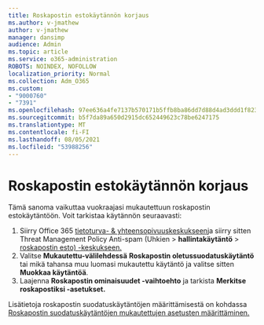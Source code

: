 ```yaml
---
title: Roskapostin estokäytännön korjaus
ms.author: v-jmathew
author: v-jmathew
manager: dansimp
audience: Admin
ms.topic: article
ms.service: o365-administration
ROBOTS: NOINDEX, NOFOLLOW
localization_priority: Normal
ms.collection: Adm_O365
ms.custom:
- "9000760"
- "7391"
ms.openlocfilehash: 97ee636a4fe7137b570171b5ffb8ba86dd7d88d4ad3ddd1f823cfb3937c61c5b
ms.sourcegitcommit: b5f7da89a650d2915dc652449623c78be6247175
ms.translationtype: MT
ms.contentlocale: fi-FI
ms.lasthandoff: 08/05/2021
ms.locfileid: "53988256"
---
```

# <a name="fix-anti-spam-policy"></a>Roskapostin estokäytännön korjaus

Tämä sanoma vaikuttaa vuokraajasi mukautettuun roskapostin estokäytäntöön. Voit tarkistaa käytännön seuraavasti:

1. Siirry Office 365 [tietoturva- & yhteensopivuuskeskukseen](https://go.microsoft.com/fwlink/p/?linkid=2077143)ja siirry sitten Threat Management Policy Anti-spam (Uhkien   >  **hallintakäytäntö**  >  [roskapostin esto) -keskukseen.](https://go.microsoft.com/fwlink/?linkid=2101518)
2. Valitse **Mukautettu-välilehdessä** **Roskapostin oletussuodatuskäytäntö** tai mikä tahansa muu luomasi mukautettu käytäntö ja valitse sitten **Muokkaa käytäntöä**.
3. Laajenna **Roskapostin ominaisuudet -vaihtoehto** ja tarkista **Merkitse roskapostiksi -asetukset.**

Lisätietoja roskapostin suodatuskäytäntöjen määrittämisestä on kohdassa [Roskapostin suodatuskäytäntöjen mukautettujen asetusten määrittäminen.](https://go.microsoft.com/fwlink/?linkid=2101054)

